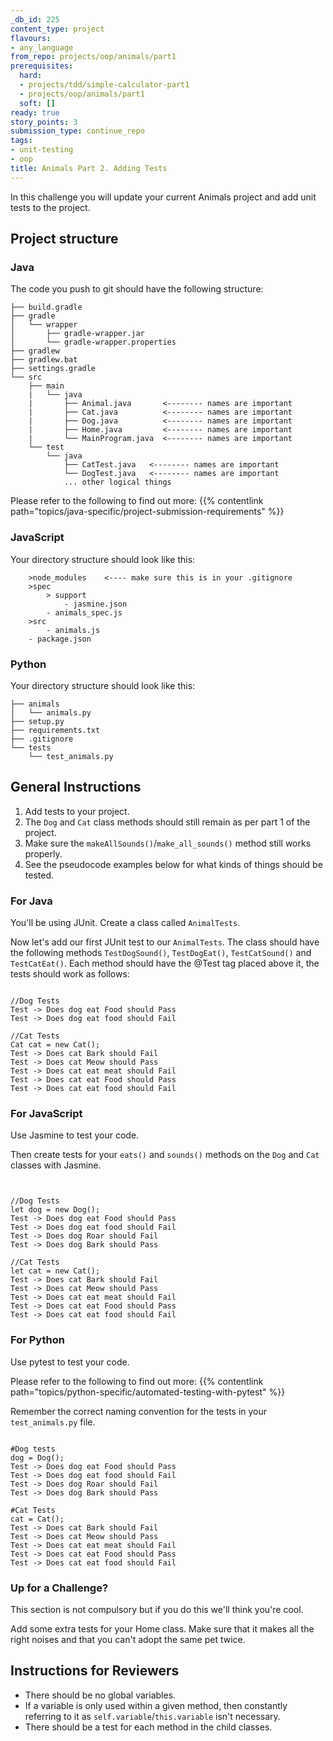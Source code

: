 ```yaml
---
_db_id: 225
content_type: project
flavours:
- any_language
from_repo: projects/oop/animals/part1
prerequisites:
  hard:
  - projects/tdd/simple-calculator-part1
  - projects/oop/animals/part1
  soft: []
ready: true
story_points: 3
submission_type: continue_repo
tags:
- unit-testing
- oop
title: Animals Part 2. Adding Tests
---
```


In this challenge you will update your current Animals project and add unit tests to the project.

## Project structure

### Java

The code you push to git should have the following structure:

```
├── build.gradle
├── gradle
│   └── wrapper
│       ├── gradle-wrapper.jar
│       └── gradle-wrapper.properties
├── gradlew
├── gradlew.bat
├── settings.gradle
└── src
    ├── main
    |   └── java
    |       ├── Animal.java       <-------- names are important
    |       ├── Cat.java          <-------- names are important
    |       ├── Dog.java          <-------- names are important
    |       ├── Home.java         <-------- names are important
    |       └── MainProgram.java  <-------- names are important
    └── test
        └── java
            ├── CatTest.java   <-------- names are important
            └── DogTest.java   <-------- names are important
            ... other logical things
```

Please refer to the following to find out more: {{% contentlink path="topics/java-specific/project-submission-requirements" %}}

### JavaScript

Your directory structure should look like this:

```
    >node_modules    <---- make sure this is in your .gitignore
    >spec
        > support
            - jasmine.json
        - animals_spec.js
    >src
        - animals.js
    - package.json
```

### Python

Your directory structure should look like this:

```
├── animals
│   └── animals.py
├── setup.py
├── requirements.txt
├── .gitignore
└── tests
    └── test_animals.py

```

## General Instructions

1. Add tests to your project.
2. The `Dog` and `Cat` class methods should still remain as per part 1 of the project.
3. Make sure the `makeAllSounds()`/`make_all_sounds()` method still works properly.
4. See the pseudocode examples below for what kinds of things should be tested.

### For Java

You'll be using JUnit.
Create a class called `AnimalTests`.

Now let's add our first JUnit test to our `AnimalTests`. The class should have the following methods `TestDogSound()`, `TestDogEat()`, `TestCatSound()` and `TestCatEat()`. Each method should have the @Test tag placed above it, the tests should work as follows:

```

//Dog Tests
Test -> Does dog eat Food should Pass
Test -> Does dog eat food should Fail

//Cat Tests
Cat cat = new Cat();
Test -> Does cat Bark should Fail
Test -> Does cat Meow should Pass
Test -> Does cat eat meat should Fail
Test -> Does cat eat Food should Pass
Test -> Does cat eat food should Fail

```

### For JavaScript

Use Jasmine to test your code.

Then create tests for your `eats()` and `sounds()` methods on the `Dog` and `Cat` classes with Jasmine.

```


//Dog Tests
let dog = new Dog();
Test -> Does dog eat Food should Pass
Test -> Does dog eat food should Fail
Test -> Does dog Roar should Fail
Test -> Does dog Bark should Pass

//Cat Tests
let cat = new Cat();
Test -> Does cat Bark should Fail
Test -> Does cat Meow should Pass
Test -> Does cat eat meat should Fail
Test -> Does cat eat Food should Pass
Test -> Does cat eat food should Fail

```

### For Python

Use pytest to test your code.

Please refer to the following to find out more: {{% contentlink path="topics/python-specific/automated-testing-with-pytest" %}}

Remember the correct naming convention for the tests in your `test_animals.py` file.

```

#Dog tests
dog = Dog();
Test -> Does dog eat Food should Pass
Test -> Does dog eat food should Fail
Test -> Does dog Roar should Fail
Test -> Does dog Bark should Pass

#Cat Tests
cat = Cat();
Test -> Does cat Bark should Fail
Test -> Does cat Meow should Pass
Test -> Does cat eat meat should Fail
Test -> Does cat eat Food should Pass
Test -> Does cat eat food should Fail

```

### Up for a Challenge?

This section is not compulsory but if you do this we'll think you're cool.

Add some extra tests for your Home class. Make sure that it makes all the right noises and that you can't adopt the same pet twice.

## Instructions for Reviewers

- There should be no global variables.
- If a variable is only used within a given method, then constantly referring to it as `self.variable`/`this.variable` isn't necessary.
- There should be a test for each method in the child classes.
